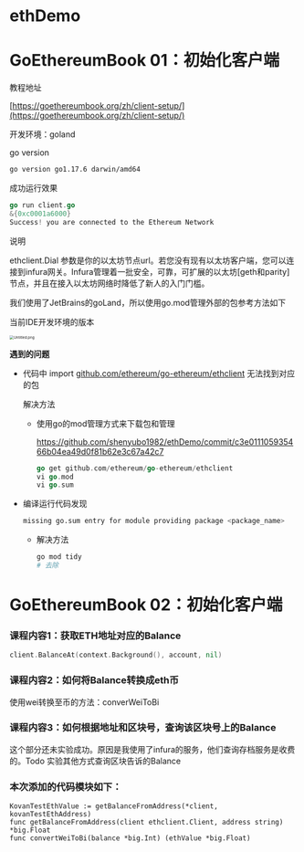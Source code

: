 # ethDemo


# GoEthereumBook 01：初始化客户端

教程地址

[https://goethereumbook.org/zh/client-setup/](https://goethereumbook.org/zh/client-setup/)

开发环境：goland

go version

```bash
go version go1.17.6 darwin/amd64
```

成功运行效果
```go
go run client.go
&{0xc0001a6000}
Success! you are connected to the Ethereum Network
```

说明

ethclient.Dial 参数是你的以太坊节点url。若您没有现有以太坊客户端，您可以连接到infura网关。Infura管理着一批安全，可靠，可扩展的以太坊[geth和parity]节点，并且在接入以太坊网络时降低了新人的入门门槛。

我们使用了JetBrains的goLand，所以使用go.mod管理外部的包参考方法如下

当前IDE开发环境的版本

<img src="https://s2.loli.net/2022/05/28/RBx6jDHzeyKEfvb.png" alt="Untitled.png" style="zoom:45%;" />

**遇到的问题**

- 代码中 import [github.com/ethereum/go-ethereum/ethclient](http://github.com/ethereum/go-ethereum/ethclient) 无法找到对应的包
  
    解决方法
    
    - 使用go的mod管理方式来下载包和管理
      
        https://github.com/shenyubo1982/ethDemo/commit/c3e011105935466b04ea49d0f81b62e3c67a42c7
        
        ```go
        go get github.com/ethereum/go-ethereum/ethclient
        vi go.mod
        vi go.sum
        ```
    
- 编译运行代码发现
  
    ```bash
    missing go.sum entry for module providing package <package_name>
    ```
    
    - 解决方法
      
        ```bash
        go mod tidy
        # 去除
        ```

# GoEthereumBook 02：初始化客户端

### 课程内容1：获取ETH地址对应的Balance

``` go
client.BalanceAt(context.Background(), account, nil)
```

### 课程内容2：如何将Balance转换成eth币

使用wei转换至币的方法：converWeiToBi

### 课程内容3：如何根据地址和区块号，查询该区块号上的Balance

这个部分还未实验成功。原因是我使用了infura的服务，他们查询存档服务是收费的。Todo 实验其他方式查询区块告诉的Balance

### 本次添加的代码模块如下：

```
KovanTestEthValue := getBalanceFromAddress(*client, kovanTestEthAddress)
func getBalanceFromAddress(client ethclient.Client, address string) *big.Float 
func convertWeiToBi(balance *big.Int) (ethValue *big.Float) 

```

